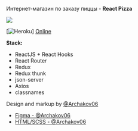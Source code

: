 Интернет-магазин по заказу пиццы - **React Pizza**

[![](https://ilonikso-react-pizza.herokuapp.com/favicon.ico)]()

[![Heroku](https://ilonikso-react-pizza.herokuapp.com/?app=ilonikso-react-pizza)]
[Online](https://ilonikso-react-pizza.herokuapp.com/)



**Stack:**

- ReactJS + React Hooks
- React Router
- Redux
- Redux thunk
- json-server
- Axios
- classnames

Design and markup by [@Archakov06](https://github.com/Archakov06)
- [Figma - @Archakov06](https://www.figma.com/file/wWUnQwvRDWBfPx1v1pCAfO/React-Pizza)
- [HTML/SCSS - @Archakov06](https://github.com/Archakov06/react-pizza-html)